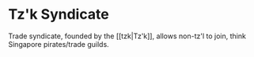 # Tz'k Syndicate

Trade syndicate, founded by the [[tzk|Tz'k]], allows non-tz'l to join, think Singapore pirates/trade guilds.